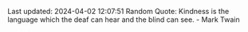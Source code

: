 Last updated: 2024-04-02 12:07:51
Random Quote: Kindness is the language which the deaf can hear and the blind can see. - Mark Twain